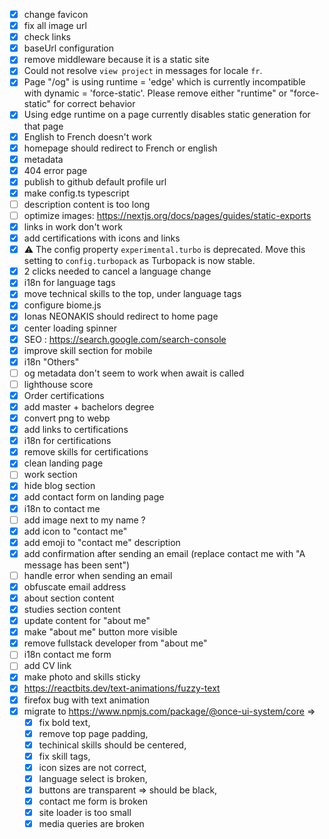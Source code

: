 
- [x] change favicon
- [x] fix all image url
- [x] check links
- [x] baseUrl configuration
- [x] remove middleware because it is a static site
- [x] Could not resolve `view project` in messages for locale `fr`.
- [x] Page "/og" is using runtime = 'edge' which is currently incompatible with dynamic = 'force-static'. Please remove either "runtime" or "force-static" for correct behavior
- [x] Using edge runtime on a page currently disables static generation for that page
- [x] English to French doesn't work
- [x] homepage should redirect to French or english
- [x] metadata
- [x] 404 error page
- [x] publish to github default profile url
- [x] make config.ts typescript
- [ ] description content is too long
- [ ] optimize images: https://nextjs.org/docs/pages/guides/static-exports
- [x] links in work don't work
- [x] add certifications with icons and links
- [x] ⚠ The config property `experimental.turbo` is deprecated. Move this setting to `config.turbopack` as Turbopack is now stable.
- [x] 2 clicks needed to cancel a language change
- [x] i18n for language tags
- [x] move technical skills to the top, under language tags
- [x] configure biome.js
- [x] Ionas NEONAKIS should redirect to home page
- [x] center loading spinner 
- [x] SEO : https://search.google.com/search-console
- [x] improve skill section for mobile
- [x] i18n "Others"
- [ ] og metadata don't seem to work when await is called
- [ ] lighthouse score
- [x] Order certifications
- [x] add master + bachelors degree
- [x] convert png to webp
- [x] add links to certifications
- [x] i18n for certifications
- [x] remove skills for certifications
- [x] clean landing page
- [ ] work section
- [x] hide blog section
- [x] add contact form on landing page
- [x] i18n to contact me
- [ ] add image next to my name ?
- [x] add icon to "contact me"
- [x] add emoji to "contact me" description
- [x] add confirmation after sending an email (replace contact me with "A message has been sent")
- [ ] handle error when sending an email
- [x] obfuscate email address
- [x] about section content
- [x] studies section content
- [x] update content for "about me"
- [x] make "about me" button more visible
- [x] remove fullstack developer from "about me"
- [ ] i18n contact me form
- [ ] add CV link
- [x] make photo and skills sticky
- [x] https://reactbits.dev/text-animations/fuzzy-text
- [x] firefox bug with text animation
- [x] migrate to https://www.npmjs.com/package/@once-ui-system/core =>
  - [x] fix bold text,
  - [x] remove top page padding,
  - [x] techinical skills should be centered,
  - [x] fix skill tags,
  - [x] icon sizes are not correct,
  - [x] language select is broken,
  - [x] buttons are transparent => should be black,
  - [x] contact me form is broken
  - [x] site loader is too small 
  - [x] media queries are broken
